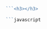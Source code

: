 <h3></h3>

```javascript

```

```javascript

```
<h3></h3>

```javascript

```

```javascript

```
<h3></h3>

```javascript

```

```javascript

```
<h3></h3>

```javascript

```

```javascript

```
<h3></h3>

```javascript

```

```javascript

```
<h3></h3>

```javascript

```

```javascript

```
<h3></h3>

```javascript

```

```javascript

```
<h3></h3>

```javascript

```

```javascript

```
<h3></h3>

```javascript

```

```javascript

```
<h3></h3>

```javascript

```

```javascript

```
<h3></h3>

```javascript

```

```javascript

```
<h3></h3>

```javascript

```

```javascript

```
<h3></h3>

```javascript

```

```javascript

```
<h3></h3>

```javascript

```

```javascript

```
<h3></h3>

```javascript

```

```javascript

```<h3></h3>

```javascript

```

```javascript

```
